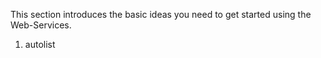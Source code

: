 <properties date="2016-06-24"
SortOrder="18"
/>

This section introduces the basic ideas you need to get started using the Web-Services.

1. autolist
